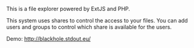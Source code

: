 This is a file explorer powered by ExtJS and PHP.

This system uses shares to control the access to your files. You can add users and groups to control which share is available for the users.

Demo: http://blackhole.stdout.eu/
